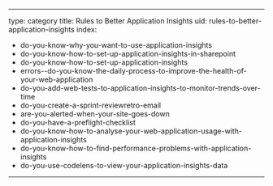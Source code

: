 
---
type: category
title: Rules to Better Application Insights
uid: rules-to-better-application-insights
index:
 - do-you-know-why-you-want-to-use-application-insights
 - do-you-know-how-to-set-up-application-insights-in-sharepoint
 - do-you-know-how-to-set-up-application-insights
 - errors--do-you-know-the-daily-process-to-improve-the-health-of-your-web-application
 - do-you-add-web-tests-to-application-insights-to-monitor-trends-over-time
 - do-you-create-a-sprint-reviewretro-email
 - are-you-alerted-when-your-site-goes-down
 - do-you-have-a-preflight-checklist
 - do-you-know-how-to-analyse-your-web-application-usage-with-application-insights
 - do-you-know-how-to-find-performance-problems-with-application-insights
 - do-you-use-codelens-to-view-your-application-insights-data
---



